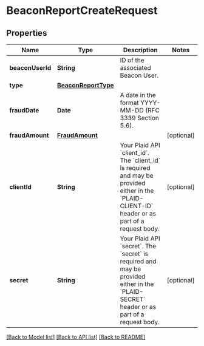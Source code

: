 # BeaconReportCreateRequest

## Properties
Name | Type | Description | Notes
------------ | ------------- | ------------- | -------------
**beaconUserId** | **String** | ID of the associated Beacon User. | 
**type** | [**BeaconReportType**](BeaconReportType.md) |  | 
**fraudDate** | **Date** | A date in the format YYYY-MM-DD (RFC 3339 Section 5.6). | 
**fraudAmount** | [**FraudAmount**](FraudAmount.md) |  | [optional] 
**clientId** | **String** | Your Plaid API &#x60;client_id&#x60;. The &#x60;client_id&#x60; is required and may be provided either in the &#x60;PLAID-CLIENT-ID&#x60; header or as part of a request body. | [optional] 
**secret** | **String** | Your Plaid API &#x60;secret&#x60;. The &#x60;secret&#x60; is required and may be provided either in the &#x60;PLAID-SECRET&#x60; header or as part of a request body. | [optional] 

[[Back to Model list]](../README.md#documentation-for-models) [[Back to API list]](../README.md#documentation-for-api-endpoints) [[Back to README]](../README.md)



